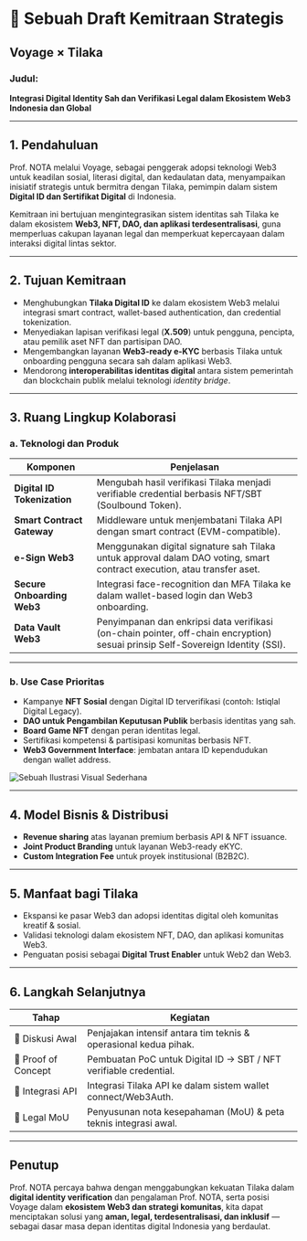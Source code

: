 # 🤝 Sebuah Draft Kemitraan Strategis  
## Voyage × Tilaka

### Judul:
**Integrasi Digital Identity Sah dan Verifikasi Legal dalam Ekosistem Web3 Indonesia dan Global**

---

## 1. Pendahuluan

Prof. NOTA melalui Voyage, sebagai penggerak adopsi teknologi Web3 untuk keadilan sosial, literasi digital, dan kedaulatan data, menyampaikan inisiatif strategis untuk bermitra dengan Tilaka, pemimpin dalam sistem **Digital ID dan Sertifikat Digital** di Indonesia.

Kemitraan ini bertujuan mengintegrasikan sistem identitas sah Tilaka ke dalam ekosistem **Web3, NFT, DAO, dan aplikasi terdesentralisasi**, guna memperluas cakupan layanan legal dan memperkuat kepercayaan dalam interaksi digital lintas sektor.

---

## 2. Tujuan Kemitraan

- Menghubungkan **Tilaka Digital ID** ke dalam ekosistem Web3 melalui integrasi smart contract, wallet-based authentication, dan credential tokenization.
- Menyediakan lapisan verifikasi legal (**X.509**) untuk pengguna, pencipta, atau pemilik aset NFT dan partisipan DAO.
- Mengembangkan layanan **Web3-ready e-KYC** berbasis Tilaka untuk onboarding pengguna secara sah dalam aplikasi Web3.
- Mendorong **interoperabilitas identitas digital** antara sistem pemerintah dan blockchain publik melalui teknologi _identity bridge_.

---

## 3. Ruang Lingkup Kolaborasi

### a. Teknologi dan Produk

| Komponen                      | Penjelasan |
|------------------------------|------------|
| **Digital ID Tokenization**  | Mengubah hasil verifikasi Tilaka menjadi verifiable credential berbasis NFT/SBT (Soulbound Token). |
| **Smart Contract Gateway**   | Middleware untuk menjembatani Tilaka API dengan smart contract (EVM-compatible). |
| **e-Sign Web3**              | Menggunakan digital signature sah Tilaka untuk approval dalam DAO voting, smart contract execution, atau transfer aset. |
| **Secure Onboarding Web3**   | Integrasi face-recognition dan MFA Tilaka ke dalam wallet-based login dan Web3 onboarding. |
| **Data Vault Web3**          | Penyimpanan dan enkripsi data verifikasi (on-chain pointer, off-chain encryption) sesuai prinsip Self-Sovereign Identity (SSI). |

---

### b. Use Case Prioritas

- Kampanye **NFT Sosial** dengan Digital ID terverifikasi (contoh: Istiqlal Digital Legacy).
- **DAO untuk Pengambilan Keputusan Publik** berbasis identitas yang sah.
- **Board Game NFT** dengan peran identitas legal.
- Sertifikasi kompetensi & partisipasi komunitas berbasis NFT.
- **Web3 Government Interface**: jembatan antara ID kependudukan dengan wallet address.

![Sebuah Ilustrasi Visual Sederhana](https://github.com/user-attachments/assets/77390e4e-bff2-489f-9731-a7fb5d706668)

---

## 4. Model Bisnis & Distribusi

- **Revenue sharing** atas layanan premium berbasis API & NFT issuance.
- **Joint Product Branding** untuk layanan Web3-ready eKYC.
- **Custom Integration Fee** untuk proyek institusional (B2B2C).

---

## 5. Manfaat bagi Tilaka

- Ekspansi ke pasar Web3 dan adopsi identitas digital oleh komunitas kreatif & sosial.
- Validasi teknologi dalam ekosistem NFT, DAO, dan aplikasi komunitas Web3.
- Penguatan posisi sebagai **Digital Trust Enabler** untuk Web2 dan Web3.

---

## 6. Langkah Selanjutnya

| Tahap             | Kegiatan |
|-------------------|----------|
| 💬 Diskusi Awal   | Penjajakan intensif antara tim teknis & operasional kedua pihak. |
| 🧪 Proof of Concept | Pembuatan PoC untuk Digital ID → SBT / NFT verifiable credential. |
| 🧩 Integrasi API   | Integrasi Tilaka API ke dalam sistem wallet connect/Web3Auth. |
| 🧾 Legal MoU       | Penyusunan nota kesepahaman (MoU) & peta teknis integrasi awal. |

---

## Penutup

Prof. NOTA percaya bahwa dengan menggabungkan kekuatan Tilaka dalam **digital identity verification** dan pengalaman Prof. NOTA, serta posisi Voyage dalam **ekosistem Web3 dan strategi komunitas**, kita dapat menciptakan solusi yang **aman, legal, terdesentralisasi, dan inklusif** — sebagai dasar masa depan identitas digital Indonesia yang berdaulat.
